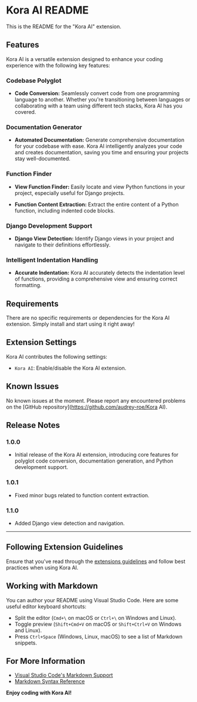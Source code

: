# Kora AI README

This is the README for the "Kora AI" extension.

## Features

Kora AI is a versatile extension designed to enhance your coding experience with the following key features:

### Codebase Polyglot

- **Code Conversion:** Seamlessly convert code from one programming language to another. Whether you're transitioning between languages or collaborating with a team using different tech stacks, Kora AI has you covered.

### Documentation Generator

- **Automated Documentation:** Generate comprehensive documentation for your codebase with ease. Kora AI intelligently analyzes your code and creates documentation, saving you time and ensuring your projects stay well-documented.

### Function Finder

- **View Function Finder:** Easily locate and view Python functions in your project, especially useful for Django projects.

- **Function Content Extraction:** Extract the entire content of a Python function, including indented code blocks.

### Django Development Support

- **Django View Detection:** Identify Django views in your project and navigate to their definitions effortlessly.

### Intelligent Indentation Handling

- **Accurate Indentation:** Kora AI accurately detects the indentation level of functions, providing a comprehensive view and ensuring correct formatting.

## Requirements

There are no specific requirements or dependencies for the Kora AI extension. Simply install and start using it right away!

## Extension Settings

Kora AI contributes the following settings:

- `Kora AI`: Enable/disable the Kora AI extension.
<!-- - `Kora AI.viewFinderDepth`: Set the depth of search when using the view function finder. -->

## Known Issues

No known issues at the moment. Please report any encountered problems on the [GitHub repository](https://github.com/audrey-roe/Kora AI).

## Release Notes

### 1.0.0

- Initial release of the Kora AI extension, introducing core features for polyglot code conversion, documentation generation, and Python development support.

### 1.0.1

- Fixed minor bugs related to function content extraction.

### 1.1.0

- Added Django view detection and navigation.

---

## Following Extension Guidelines

Ensure that you've read through the [extensions guidelines](https://code.visualstudio.com/api/references/extension-guidelines) and follow best practices when using Kora AI.

## Working with Markdown

You can author your README using Visual Studio Code. Here are some useful editor keyboard shortcuts:

- Split the editor (`Cmd+\` on macOS or `Ctrl+\` on Windows and Linux).
- Toggle preview (`Shift+Cmd+V` on macOS or `Shift+Ctrl+V` on Windows and Linux).
- Press `Ctrl+Space` (Windows, Linux, macOS) to see a list of Markdown snippets.

## For More Information

- [Visual Studio Code's Markdown Support](http://code.visualstudio.com/docs/languages/markdown)
- [Markdown Syntax Reference](https://help.github.com/articles/markdown-basics/)

**Enjoy coding with Kora AI!**
